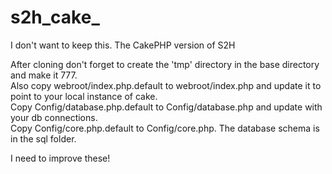 s2h_cake_
========
I don't want to keep this.
The CakePHP version of S2H

After cloning don't forget to create the 'tmp' directory in the base directory and make it 777.  
Also copy webroot/index.php.default to webroot/index.php and update it to point to your local instance of cake.  
Copy Config/database.php.default to Config/database.php and update with your db connections.  
Copy Config/core.php.default to Config/core.php. The database schema is in the sql folder.

I need to improve these!
